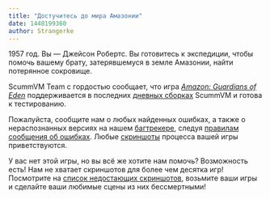 ```yaml
---
title: "Достучитесь до мира Амазонии"
date: 1448199360
author: Strangerke
---
```


1957 год. Вы — Джейсон Pобертс. Вы готовитесь к экспедиции, чтобы помочь вашему брату, затерявшемуся в земле Амазонии, найти потерянное сокровище.

ScummVM Team с гордостью сообщает, что игра [*Amazon: Guardians of Eden*](http://www.mobygames.com/game/dos/amazon-guardians-of-eden) поддерживается в последних [дневных сборках](/downloads/#daily) ScummVM и готова к тестированию.

Пожалуйста, сообщите нам о любых найденных ошибках, а также о нераспознанных версиях на нашем [багтрекере](http://bugs.scummvm.org/), следуя [правилам сообщения об ошибках](/faq/#question.report-bugs). Любые [скриншоты](http://wiki.scummvm.org/index.php/Screenshots) процесса вашей игры приветствуются.

У вас нет этой игры, но вы всё же хотите нам помочь? Возможность есть! Нам не хватает скриншотов для более чем десятка игр! Посмотрите на [список недостающих скриншотов](http://wiki.scummvm.org/index.php/Screenshots#List_of_screenshots_we_need), возьмите ваши игры и сделайте ваши любимые сцены из них бессмертными!
